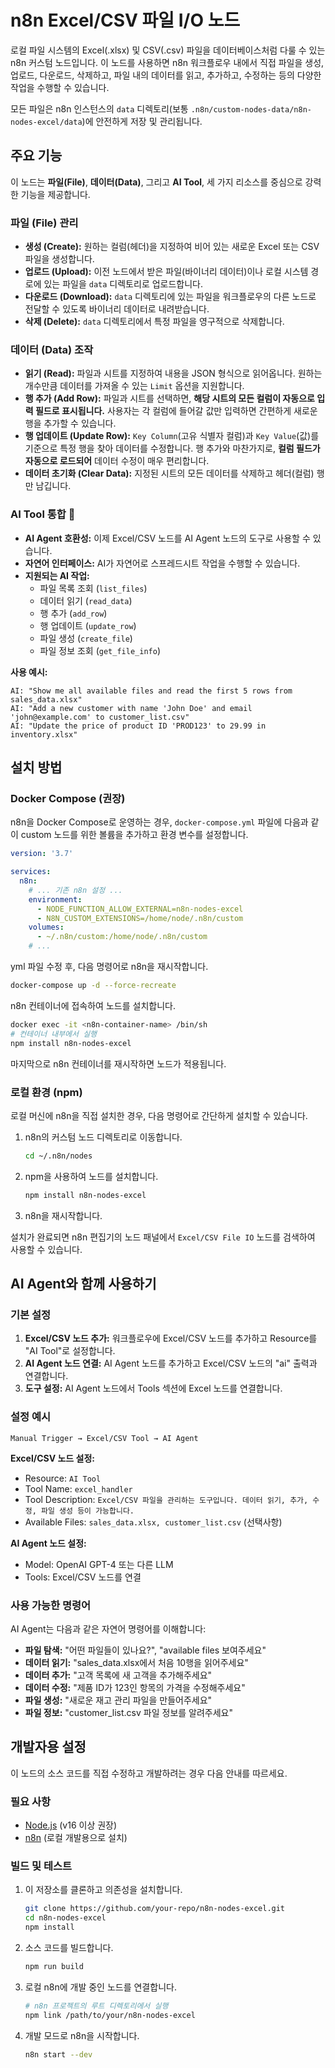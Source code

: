 # n8n Excel/CSV 파일 I/O 노드

로컬 파일 시스템의 Excel(.xlsx) 및 CSV(.csv) 파일을 데이터베이스처럼 다룰 수 있는 n8n 커스텀 노드입니다. 이 노드를 사용하면 n8n 워크플로우 내에서 직접 파일을 생성, 업로드, 다운로드, 삭제하고, 파일 내의 데이터를 읽고, 추가하고, 수정하는 등의 다양한 작업을 수행할 수 있습니다.

모든 파일은 n8n 인스턴스의 `data` 디렉토리(보통 `.n8n/custom-nodes-data/n8n-nodes-excel/data`)에 안전하게 저장 및 관리됩니다.

## 주요 기능

이 노드는 **파일(File)**, **데이터(Data)**, 그리고 **AI Tool**, 세 가지 리소스를 중심으로 강력한 기능을 제공합니다.

### 파일 (File) 관리

- **생성 (Create):** 원하는 컬럼(헤더)을 지정하여 비어 있는 새로운 Excel 또는 CSV 파일을 생성합니다.
- **업로드 (Upload):** 이전 노드에서 받은 파일(바이너리 데이터)이나 로컬 시스템 경로에 있는 파일을 `data` 디렉토리로 업로드합니다.
- **다운로드 (Download):** `data` 디렉토리에 있는 파일을 워크플로우의 다른 노드로 전달할 수 있도록 바이너리 데이터로 내려받습니다.
- **삭제 (Delete):** `data` 디렉토리에서 특정 파일을 영구적으로 삭제합니다.

### 데이터 (Data) 조작

- **읽기 (Read):** 파일과 시트를 지정하여 내용을 JSON 형식으로 읽어옵니다. 원하는 개수만큼 데이터를 가져올 수 있는 `Limit` 옵션을 지원합니다.
- **행 추가 (Add Row):** 파일과 시트를 선택하면, **해당 시트의 모든 컬럼이 자동으로 입력 필드로 표시됩니다.** 사용자는 각 컬럼에 들어갈 값만 입력하면 간편하게 새로운 행을 추가할 수 있습니다.
- **행 업데이트 (Update Row):** `Key Column`(고유 식별자 컬럼)과 `Key Value`(값)를 기준으로 특정 행을 찾아 데이터를 수정합니다. 행 추가와 마찬가지로, **컬럼 필드가 자동으로 로드되어** 데이터 수정이 매우 편리합니다.
- **데이터 초기화 (Clear Data):** 지정된 시트의 모든 데이터를 삭제하고 헤더(컬럼) 행만 남깁니다.

### AI Tool 통합 🤖

- **AI Agent 호환성:** 이제 Excel/CSV 노드를 AI Agent 노드의 도구로 사용할 수 있습니다.
- **자연어 인터페이스:** AI가 자연어로 스프레드시트 작업을 수행할 수 있습니다.
- **지원되는 AI 작업:**
  - 파일 목록 조회 (`list_files`)
  - 데이터 읽기 (`read_data`) 
  - 행 추가 (`add_row`)
  - 행 업데이트 (`update_row`)
  - 파일 생성 (`create_file`)
  - 파일 정보 조회 (`get_file_info`)

**사용 예시:**
```
AI: "Show me all available files and read the first 5 rows from sales_data.xlsx"
AI: "Add a new customer with name 'John Doe' and email 'john@example.com' to customer_list.csv"
AI: "Update the price of product ID 'PROD123' to 29.99 in inventory.xlsx"
```

## 설치 방법

### Docker Compose (권장)

n8n을 Docker Compose로 운영하는 경우, `docker-compose.yml` 파일에 다음과 같이 custom 노드를 위한 볼륨을 추가하고 환경 변수를 설정합니다.

```yaml
version: '3.7'

services:
  n8n:
    # ... 기존 n8n 설정 ...
    environment:
      - NODE_FUNCTION_ALLOW_EXTERNAL=n8n-nodes-excel
      - N8N_CUSTOM_EXTENSIONS=/home/node/.n8n/custom
    volumes:
      - ~/.n8n/custom:/home/node/.n8n/custom
    # ...
```

yml 파일 수정 후, 다음 명령어로 n8n을 재시작합니다.

```bash
docker-compose up -d --force-recreate
```

n8n 컨테이너에 접속하여 노드를 설치합니다.

```bash
docker exec -it <n8n-container-name> /bin/sh
# 컨테이너 내부에서 실행
npm install n8n-nodes-excel
```

마지막으로 n8n 컨테이너를 재시작하면 노드가 적용됩니다.

### 로컬 환경 (npm)

로컬 머신에 n8n을 직접 설치한 경우, 다음 명령어로 간단하게 설치할 수 있습니다.

1. n8n의 커스텀 노드 디렉토리로 이동합니다.

    ```bash
    cd ~/.n8n/nodes
    ```

2. npm을 사용하여 노드를 설치합니다.

    ```bash
    npm install n8n-nodes-excel
    ```

3. n8n을 재시작합니다.

설치가 완료되면 n8n 편집기의 노드 패널에서 `Excel/CSV File IO` 노드를 검색하여 사용할 수 있습니다.

## AI Agent와 함께 사용하기

### 기본 설정

1. **Excel/CSV 노드 추가:** 워크플로우에 Excel/CSV 노드를 추가하고 Resource를 "AI Tool"로 설정합니다.
2. **AI Agent 노드 연결:** AI Agent 노드를 추가하고 Excel/CSV 노드의 "ai" 출력과 연결합니다.
3. **도구 설정:** AI Agent 노드에서 Tools 섹션에 Excel 노드를 연결합니다.

### 설정 예시

```
Manual Trigger → Excel/CSV Tool → AI Agent
```

**Excel/CSV 노드 설정:**
- Resource: `AI Tool`
- Tool Name: `excel_handler`
- Tool Description: `Excel/CSV 파일을 관리하는 도구입니다. 데이터 읽기, 추가, 수정, 파일 생성 등이 가능합니다.`
- Available Files: `sales_data.xlsx, customer_list.csv` (선택사항)

**AI Agent 노드 설정:**
- Model: OpenAI GPT-4 또는 다른 LLM
- Tools: Excel/CSV 노드를 연결

### 사용 가능한 명령어

AI Agent는 다음과 같은 자연어 명령어를 이해합니다:

- **파일 탐색:** "어떤 파일들이 있나요?", "available files 보여주세요"
- **데이터 읽기:** "sales_data.xlsx에서 처음 10행을 읽어주세요"
- **데이터 추가:** "고객 목록에 새 고객을 추가해주세요"
- **데이터 수정:** "제품 ID가 123인 항목의 가격을 수정해주세요"
- **파일 생성:** "새로운 재고 관리 파일을 만들어주세요"
- **파일 정보:** "customer_list.csv 파일 정보를 알려주세요"

## 개발자용 설정

이 노드의 소스 코드를 직접 수정하고 개발하려는 경우 다음 안내를 따르세요.

### 필요 사항

- [Node.js](https://nodejs.org/) (v16 이상 권장)
- [n8n](https://n8n.io/) (로컬 개발용으로 설치)

### 빌드 및 테스트

1. 이 저장소를 클론하고 의존성을 설치합니다.

    ```bash
    git clone https://github.com/your-repo/n8n-nodes-excel.git
    cd n8n-nodes-excel
    npm install
    ```

2. 소스 코드를 빌드합니다.

    ```bash
    npm run build
    ```

3. 로컬 n8n에 개발 중인 노드를 연결합니다.

    ```bash
    # n8n 프로젝트의 루트 디렉토리에서 실행
    npm link /path/to/your/n8n-nodes-excel
    ```

4. 개발 모드로 n8n을 시작합니다.

    ```bash
    n8n start --dev
    ```
